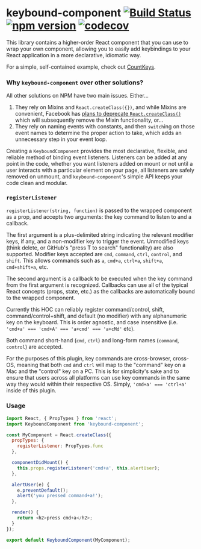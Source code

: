 # keybound-component [![Build Status](https://travis-ci.org/aem/keybound-component.svg?branch=master)](https://travis-ci.org/aem/keybound-component) [![npm version](https://badge.fury.io/js/keybound-component.svg)](https://badge.fury.io/js/keybound-component) [![codecov](https://codecov.io/gh/aem/keybound-component/branch/master/graph/badge.svg)](https://codecov.io/gh/aem/keybound-component)

This library contains a higher-order React component that you can use to wrap your own component, allowing you to easily add keybindings to your React application in a more declarative, idiomatic way.

For a simple, self-contained example, check out [CountKeys](https://git.hubteam.com/amarkon/keybound-component/blob/master/src/example/CountKeys.js).

### Why `keybound-component` over other solutions?
All other solutions on NPM have two main issues. Either...

1. They rely on Mixins and `React.createClass({})`, and while Mixins are convenient, Facebook has [plans to deprecate `React.createClass()`](https://github.com/reactjs/core-notes/blob/19b13888c8ef9890f96301d785aca78d69d90efa/2016-05/may-19.md) which will subsequently remove the Mixin functionality, or...
2. They rely on naming events with constants, and then `switch`ing on those event names to determine the proper action to take, which adds an unnecessary step in your event loop.

Creating a `KeyboundComponent` provides the most declarative, flexible, and reliable method of binding event listeners. Listeners can be added at any point in the code, whether you want listeners added on mount or not until a user interacts with a particular element on your page, all listeners are safely removed on unmount, and `keybound-component`'s simple API keeps your code clean and modular.

### `registerListener`
`registerListener(string, function)` is passed to the wrapped component as a prop, and accepts two arguments: the key command to listen to and a callback. 

The first argument is a plus-delimited string indicating the relevant modifier keys, if any, and a non-modifier key to trigger the event. Unmodified keys (think delete, or GitHub's "press T to search" functionality) are also supported. Modifier keys accepted are `cmd`, `command`, `ctrl`, `control`, and `shift`. This allows commands such as `a`, `cmd+a`, `ctrl+a`, `shift+a`, `cmd+shift+a`, etc.

The second argument is a callback to be executed when the key command from the first argument is recognized. Callbacks can use all of the typical React concepts (props, state, etc.) as the callbacks are automatically bound to the wrapped component.

Currently this HOC can reliably register command/control, shift, command/control+shift, and default (no modifier) with any alphanumeric key on the keyboard. This is order agnostic, and case insensitive (i.e. `'cmd+a' === 'cmd+A' === 'a+cmd' === 'a+cMd'`
etc).

Both command short-hand (`cmd`, `ctrl`) and long-form names (`command`, `control`) are accepted.

For the purposes of this plugin, key commands are cross-browser, cross-OS, meaning that both `cmd` and `ctrl` will map to the "command" key on a Mac and the "control" key on a PC. This is for simplicity's sake and to ensure that users across all platforms can use key commands in the same way they would within their respective OS. Simply, `'cmd+a' === 'ctrl+a'` inside of this plugin.

### Usage
```js
import React, { PropTypes } from 'react';
import KeyboundComponent from 'keybound-component';

const MyComponent = React.createClass({
  propTypes: {
    registerListener: PropTypes.func
  },

  componentDidMount() {
    this.props.registerListener('cmd+a', this.alertUser);
  },

  alertUser(e) {
    e.preventDefault();
    alert('you pressed command+a!');
  },

  render() {
    return <h2>press cmd+a</h2>;
  }
});

export default KeyboundComponent(MyComponent);
```
